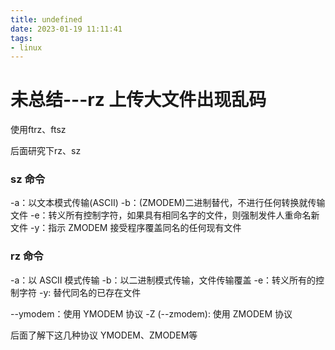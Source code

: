 ```yaml
---
title: undefined
date: 2023-01-19 11:11:41
tags:
- linux
---
```


# 未总结---rz 上传大文件出现乱码

使用ftrz、ftsz

后面研究下rz、sz

### sz 命令
-a：以文本模式传输(ASCII)
-b：(ZMODEM)二进制替代，不进行任何转换就传输文件
-e：转义所有控制字符，如果具有相同名字的文件，则强制发件人重命名新文件
-y：指示 ZMODEM 接受程序覆盖同名的任何现有文件

### rz 命令
-a：以 ASCII 模式传输
-b：以二进制模式传输，文件传输覆盖
-e：转义所有的控制字符
-y: 替代同名的已存在文件

--ymodem：使用 YMODEM 协议
-Z (--zmodem): 使用 ZMODEM 协议

后面了解下这几种协议 YMODEM、ZMODEM等